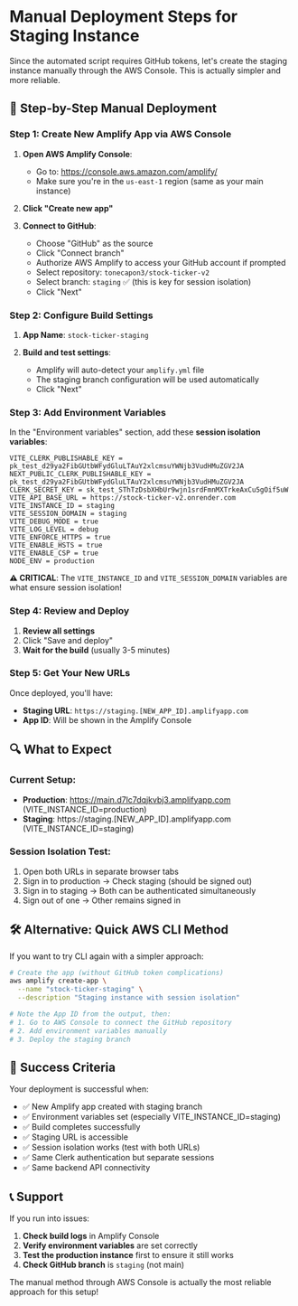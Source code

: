 # Manual Deployment Steps for Staging Instance

Since the automated script requires GitHub tokens, let's create the staging instance manually through the AWS Console. This is actually simpler and more reliable.

## 🚀 Step-by-Step Manual Deployment

### Step 1: Create New Amplify App via AWS Console

1. **Open AWS Amplify Console**: 
   - Go to: https://console.aws.amazon.com/amplify/
   - Make sure you're in the `us-east-1` region (same as your main instance)

2. **Click "Create new app"**

3. **Connect to GitHub**:
   - Choose "GitHub" as the source
   - Click "Connect branch"
   - Authorize AWS Amplify to access your GitHub account if prompted
   - Select repository: `tonecapon3/stock-ticker-v2`
   - Select branch: `staging` ✅ (this is key for session isolation)
   - Click "Next"

### Step 2: Configure Build Settings

1. **App Name**: `stock-ticker-staging`

2. **Build and test settings**:
   - Amplify will auto-detect your `amplify.yml` file
   - The staging branch configuration will be used automatically
   - Click "Next"

### Step 3: Add Environment Variables

In the "Environment variables" section, add these **session isolation variables**:

```
VITE_CLERK_PUBLISHABLE_KEY = pk_test_d29ya2FibGUtbWFydGluLTAuY2xlcmsuYWNjb3VudHMuZGV2JA
NEXT_PUBLIC_CLERK_PUBLISHABLE_KEY = pk_test_d29ya2FibGUtbWFydGluLTAuY2xlcmsuYWNjb3VudHMuZGV2JA
CLERK_SECRET_KEY = sk_test_SThTzDsbXHbUr9wjn1srdFmnMXTrkeAxCu5gOif5uW
VITE_API_BASE_URL = https://stock-ticker-v2.onrender.com
VITE_INSTANCE_ID = staging
VITE_SESSION_DOMAIN = staging  
VITE_DEBUG_MODE = true
VITE_LOG_LEVEL = debug
VITE_ENFORCE_HTTPS = true
VITE_ENABLE_HSTS = true
VITE_ENABLE_CSP = true
NODE_ENV = production
```

**⚠️ CRITICAL**: The `VITE_INSTANCE_ID` and `VITE_SESSION_DOMAIN` variables are what ensure session isolation!

### Step 4: Review and Deploy

1. **Review all settings**
2. Click "Save and deploy"
3. **Wait for the build** (usually 3-5 minutes)

### Step 5: Get Your New URLs

Once deployed, you'll have:
- **Staging URL**: `https://staging.[NEW_APP_ID].amplifyapp.com`
- **App ID**: Will be shown in the Amplify Console

## 🔍 What to Expect

### Current Setup:
- **Production**: https://main.d7lc7dqjkvbj3.amplifyapp.com (VITE_INSTANCE_ID=production)
- **Staging**: https://staging.[NEW_APP_ID].amplifyapp.com (VITE_INSTANCE_ID=staging)

### Session Isolation Test:
1. Open both URLs in separate browser tabs
2. Sign in to production → Check staging (should be signed out)
3. Sign in to staging → Both can be authenticated simultaneously
4. Sign out of one → Other remains signed in

## 🛠️ Alternative: Quick AWS CLI Method

If you want to try CLI again with a simpler approach:

```bash
# Create the app (without GitHub token complications)
aws amplify create-app \
  --name "stock-ticker-staging" \
  --description "Staging instance with session isolation"

# Note the App ID from the output, then:
# 1. Go to AWS Console to connect the GitHub repository
# 2. Add environment variables manually
# 3. Deploy the staging branch
```

## 🎯 Success Criteria

Your deployment is successful when:

- ✅ New Amplify app created with staging branch
- ✅ Environment variables set (especially VITE_INSTANCE_ID=staging)  
- ✅ Build completes successfully
- ✅ Staging URL is accessible
- ✅ Session isolation works (test with both URLs)
- ✅ Same Clerk authentication but separate sessions
- ✅ Same backend API connectivity

## 📞 Support

If you run into issues:
1. **Check build logs** in Amplify Console
2. **Verify environment variables** are set correctly
3. **Test the production instance** first to ensure it still works
4. **Check GitHub branch** is `staging` (not main)

The manual method through AWS Console is actually the most reliable approach for this setup!